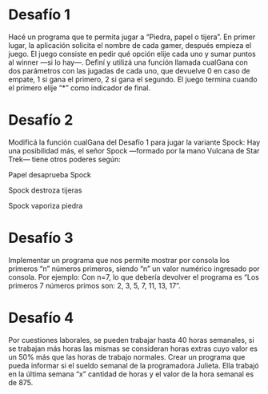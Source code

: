 # Desafío 1

Hacé un programa que te permita jugar a “Piedra, papel o tijera”. En primer lugar, la
aplicación solicita el nombre de cada gamer, después empieza el juego. El juego consiste
en pedir qué opción elije cada uno y sumar puntos al winner —si lo hay—. Definí y utilizá
una función llamada cualGana con dos parámetros con las jugadas de cada uno, que
devuelve 0 en caso de empate, 1 si gana el primero, 2 si gana el segundo. El juego termina
cuando el primero elije “*” como indicador de final.

# Desafío 2

Modificá la función cualGana del Desafío 1 para jugar la variante Spock: Hay una
posibilidad más, el señor Spock —formado por la mano Vulcana de Star Trek— tiene otros
poderes según:

Papel desaprueba Spock

Spock destroza tijeras

Spock vaporiza piedra

# Desafío 3

Implementar un programa que nos permite mostrar por consola los primeros “n” números
primeros, siendo “n” un valor numérico ingresado por consola. Por ejemplo: Con n=7, lo
que debería devolver el programa es “Los primeros 7 números primos son: 2, 3, 5, 7, 11, 13,
17”.

# Desafío 4

Por cuestiones laborales, se pueden trabajar hasta 40 horas semanales, si se trabajan más
horas las mismas se consideran horas extras cuyo valor es un 50% más que las horas de
trabajo normales. Crear un programa que pueda informar si el sueldo semanal de la
programadora Julieta. Ella trabajó en la última semana “x” cantidad de horas y el valor de la
hora semanal es de 875.